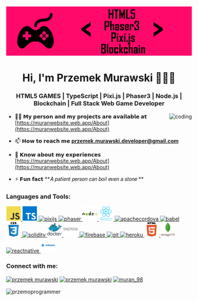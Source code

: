 ![Header](./GithubBanner.png)
<h1 align="center">Hi, I'm Przemek Murawski 👨🏻‍💻</h1>
<h3 align="center">HTML5 GAMES | TypeScript | Pixi.js | Phaser3 | Node.js | Blockchain | Full Stack Web Game Developer</h3>

<img align="right" alt="coding" src="https://media1.giphy.com/media/xT9IgzoKnwFNmISR8I/giphy.gif">

- 👨‍💻 𝗠𝘆 𝗽𝗲𝗿𝘀𝗼𝗻 𝗮𝗻𝗱 𝗺𝘆 𝗽𝗿𝗼𝗷𝗲𝗰𝘁𝘀 𝗮𝗿𝗲 𝗮𝘃𝗮𝗶𝗹𝗮𝗯𝗹𝗲 𝗮𝘁 [https://muranwebsite.web.app/About](https://muranwebsite.web.app/About)

- 📫 𝗛𝗼𝘄 𝘁𝗼 𝗿𝗲𝗮𝗰𝗵 𝗺𝗲  **przemek.murawski.developer@gmail.com**

- 📄 𝗞𝗻𝗼𝘄 𝗮𝗯𝗼𝘂𝘁 𝗺𝘆 𝗲𝘅𝗽𝗲𝗿𝗶𝗲𝗻𝗰𝗲𝘀 [https://muranwebsite.web.app/About](https://muranwebsite.web.app/About)

- ⚡ 𝗙𝘂𝗻 𝗳𝗮𝗰𝘁 **𝐴 𝑝𝑎𝑡𝑖𝑒𝑛𝑡 𝑝𝑒𝑟𝑠𝑜𝑛 𝑐𝑎𝑛 𝑏𝑜𝑖𝑙 𝑒𝑣𝑒𝑛 𝑎 𝑠𝑡𝑜𝑛𝑒 **

<h3 align="left">Languages and Tools:</h3>
<p align="left"> 
<a href="https://developer.mozilla.org/en-US/docs/Web/JavaScript" target="_blank" rel="noreferrer"> <img src="https://raw.githubusercontent.com/devicons/devicon/master/icons/javascript/javascript-original.svg" alt="javascript" width="40" height="40"/> </a> 
<a href="https://www.typescriptlang.org/" target="_blank" rel="noreferrer"> <img src="https://raw.githubusercontent.com/devicons/devicon/master/icons/typescript/typescript-original.svg" alt="typescript" width="40" height="40"/> </a>  
<a href="https://pixijs.com/" target="_blank" rel="noreferrer"> <img src="https://www.svgrepo.com/show/354188/pixijs.svg" alt="pixijs" width="40" height="40"/>
</a>
<a href="https://phaser.io/" target="_blank" rel="noreferrer"> <img src="https://phaser.io/images/img.png" alt="phaser" width="40" height="40"/>
</a>
<a href="https://nodejs.org" target="_blank" rel="noreferrer"> <img src="https://raw.githubusercontent.com/devicons/devicon/master/icons/nodejs/nodejs-original-wordmark.svg" alt="nodejs" width="40" height="40"/> </a> 
<a href="https://reactjs.org/" target="_blank" rel="noreferrer"> <img src="https://raw.githubusercontent.com/devicons/devicon/master/icons/react/react-original-wordmark.svg" alt="react" width="40" height="40"/> </a>
<a href="https://cordova.apache.org/" target="_blank" rel="noreferrer"> <img src="https://www.vectorlogo.zone/logos/apache_cordova/apache_cordova-icon.svg" alt="apachecordova" width="40" height="40"/> </a> 
<a href="https://babeljs.io/" target="_blank" rel="noreferrer"> <img src="https://www.vectorlogo.zone/logos/babeljs/babeljs-icon.svg" alt="babel" width="40" height="40"/> </a> 
<a href="https://www.w3schools.com/css/" target="_blank" rel="noreferrer"> <img src="https://raw.githubusercontent.com/devicons/devicon/master/icons/css3/css3-original-wordmark.svg" alt="css3" width="40" height="40"/> </a> 
<a href="https://soliditylang.org/" target="_blank" rel="noreferrer">
  <img src="https://docs.soliditylang.org/en/v0.8.23/_static/img/logo-dark.svg" alt="solidity" width="40" height="40"/>
</a>
<a href="https://www.docker.com/" target="_blank" rel="noreferrer"> <img src="https://raw.githubusercontent.com/devicons/devicon/master/icons/docker/docker-original-wordmark.svg" alt="docker" width="40" height="40"/> </a> <a href="https://expressjs.com" target="_blank" rel="noreferrer"> <img src="https://raw.githubusercontent.com/devicons/devicon/master/icons/express/express-original-wordmark.svg" alt="express" width="40" height="40"/> </a> 
<a href="https://firebase.google.com/" target="_blank" rel="noreferrer"> <img src="https://www.vectorlogo.zone/logos/firebase/firebase-icon.svg" alt="firebase" width="40" height="40"/> </a> <a href="https://git-scm.com/" target="_blank" rel="noreferrer"> <img src="https://www.vectorlogo.zone/logos/git-scm/git-scm-icon.svg" alt="git" width="40" height="40"/> </a> 
<a href="https://heroku.com" target="_blank" rel="noreferrer"> <img src="https://www.vectorlogo.zone/logos/heroku/heroku-icon.svg" alt="heroku" width="40" height="40"/> </a> 
<a href="https://www.w3.org/html/" target="_blank" rel="noreferrer"> <img src="https://raw.githubusercontent.com/devicons/devicon/master/icons/html5/html5-original-wordmark.svg" alt="html5" width="40" height="40"/> </a> <a href="https://www.mongodb.com/" target="_blank" rel="noreferrer"> <img src="https://raw.githubusercontent.com/devicons/devicon/master/icons/mongodb/mongodb-original-wordmark.svg" alt="mongodb" width="40" height="40"/> </a> <a href="https://reactnative.dev/" target="_blank" rel="noreferrer"> <img src="https://reactnative.dev/img/header_logo.svg" alt="reactnative" width="40" height="40"/> </a> 
<a href="https://webpack.js.org" target="_blank" rel="noreferrer"> <img src="https://raw.githubusercontent.com/devicons/devicon/d00d0969292a6569d45b06d3f350f463a0107b0d/icons/webpack/webpack-original-wordmark.svg" alt="webpack" width="40" height="40"/> </a> 
</p>

<h3 align="left">Connect with me:</h3>
<p align="left">
<a href="https://www.linkedin.com/in/przemek-murawski-muran/" target="blank"><img align="center" src="https://raw.githubusercontent.com/rahuldkjain/github-profile-readme-generator/master/src/images/icons/Social/linked-in-alt.svg" alt="przemek murawski" height="30" width="40" /></a>
<a href="https://www.facebook.com/przemek.murawski.7" target="blank"><img align="center" src="https://raw.githubusercontent.com/rahuldkjain/github-profile-readme-generator/master/src/images/icons/Social/facebook.svg" alt="przemek murawski" height="30" width="40" /></a>
<a href="https://instagram.com/muran_98" target="blank"><img align="center" src="https://raw.githubusercontent.com/rahuldkjain/github-profile-readme-generator/master/src/images/icons/Social/instagram.svg" alt="muran_98" height="30" width="40" /></a>
</p>

<p><img align="center" src="https://github-readme-stats.vercel.app/api/top-langs?username=przemoprogrammer&show_icons=true&locale=en&layout=compact" alt="przemoprogrammer" /></p>
